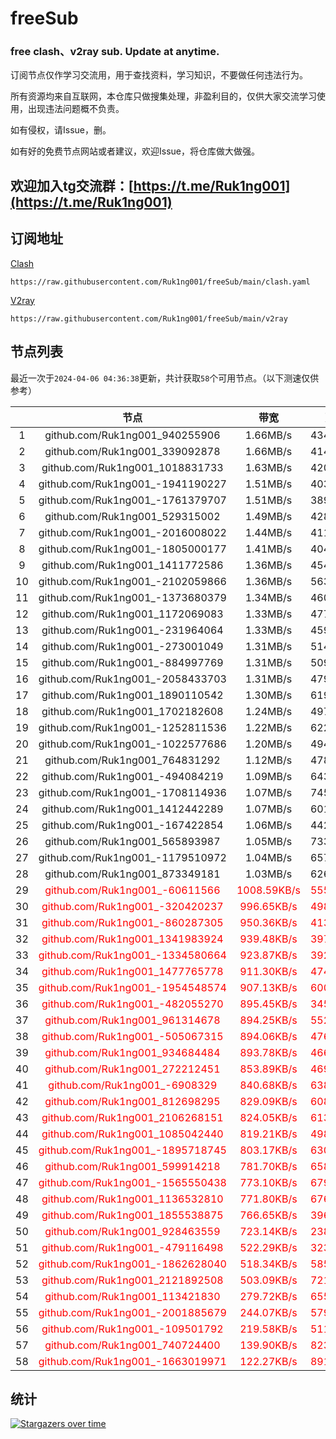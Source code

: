 # freeSub
### free clash、v2ray sub. Update at anytime.

订阅节点仅作学习交流用，用于查找资料，学习知识，不要做任何违法行为。

所有资源均来自互联网，本仓库只做搜集处理，非盈利目的，仅供大家交流学习使用，出现违法问题概不负责。

如有侵权，请Issue，删。

如有好的免费节点网站或者建议，欢迎Issue，将仓库做大做强。

## 欢迎加入tg交流群：[https://t.me/Ruk1ng001](https://t.me/Ruk1ng001)

## 订阅地址
[Clash](https://raw.githubusercontent.com/Ruk1ng001/freeSub/main/clash.yaml)
```
https://raw.githubusercontent.com/Ruk1ng001/freeSub/main/clash.yaml
```
[V2ray](https://raw.githubusercontent.com/Ruk1ng001/freeSub/main/v2ray)
```
https://raw.githubusercontent.com/Ruk1ng001/freeSub/main/v2ray
```

## 节点列表

最近一次于`2024-04-06 04:36:38`更新，共计获取`58`个可用节点。（以下测速仅供参考）

|  | 节点 | 带宽 | 延迟 |
|:-:|:--:|:--:|:--:|
 | 1 | github.com/Ruk1ng001_940255906 | 1.66MB/s | 434.00ms |
 | 2 | github.com/Ruk1ng001_339092878 | 1.66MB/s | 414.00ms |
 | 3 | github.com/Ruk1ng001_1018831733 | 1.63MB/s | 420.00ms |
 | 4 | github.com/Ruk1ng001_-1941190227 | 1.51MB/s | 403.00ms |
 | 5 | github.com/Ruk1ng001_-1761379707 | 1.51MB/s | 389.00ms |
 | 6 | github.com/Ruk1ng001_529315002 | 1.49MB/s | 428.00ms |
 | 7 | github.com/Ruk1ng001_-2016008022 | 1.44MB/s | 411.00ms |
 | 8 | github.com/Ruk1ng001_-1805000177 | 1.41MB/s | 404.00ms |
 | 9 | github.com/Ruk1ng001_1411772586 | 1.36MB/s | 454.00ms |
 | 10 | github.com/Ruk1ng001_-2102059866 | 1.36MB/s | 563.00ms |
 | 11 | github.com/Ruk1ng001_-1373680379 | 1.34MB/s | 460.00ms |
 | 12 | github.com/Ruk1ng001_1172069083 | 1.33MB/s | 477.00ms |
 | 13 | github.com/Ruk1ng001_-231964064 | 1.33MB/s | 459.00ms |
 | 14 | github.com/Ruk1ng001_-273001049 | 1.31MB/s | 514.00ms |
 | 15 | github.com/Ruk1ng001_-884997769 | 1.31MB/s | 509.00ms |
 | 16 | github.com/Ruk1ng001_-2058433703 | 1.31MB/s | 479.00ms |
 | 17 | github.com/Ruk1ng001_1890110542 | 1.30MB/s | 619.00ms |
 | 18 | github.com/Ruk1ng001_1702182608 | 1.24MB/s | 497.00ms |
 | 19 | github.com/Ruk1ng001_-1252811536 | 1.22MB/s | 622.00ms |
 | 20 | github.com/Ruk1ng001_-1022577686 | 1.20MB/s | 494.00ms |
 | 21 | github.com/Ruk1ng001_764831292 | 1.12MB/s | 478.00ms |
 | 22 | github.com/Ruk1ng001_-494084219 | 1.09MB/s | 643.00ms |
 | 23 | github.com/Ruk1ng001_-1708114936 | 1.07MB/s | 745.00ms |
 | 24 | github.com/Ruk1ng001_1412442289 | 1.07MB/s | 601.00ms |
 | 25 | github.com/Ruk1ng001_-167422854 | 1.06MB/s | 442.00ms |
 | 26 | github.com/Ruk1ng001_565893987 | 1.05MB/s | 733.00ms |
 | 27 | github.com/Ruk1ng001_-1179510972 | 1.04MB/s | 657.00ms |
 | 28 | github.com/Ruk1ng001_873349181 | 1.03MB/s | 626.00ms |
 | 29 | <font color=red>github.com/Ruk1ng001_-60611566</font> | <font color=red>1008.59KB/s</font> | <font color=red>555.00ms</font> |
 | 30 | <font color=red>github.com/Ruk1ng001_-320420237</font> | <font color=red>996.65KB/s</font> | <font color=red>498.00ms</font> |
 | 31 | <font color=red>github.com/Ruk1ng001_-860287305</font> | <font color=red>950.36KB/s</font> | <font color=red>413.00ms</font> |
 | 32 | <font color=red>github.com/Ruk1ng001_1341983924</font> | <font color=red>939.48KB/s</font> | <font color=red>397.00ms</font> |
 | 33 | <font color=red>github.com/Ruk1ng001_-1334580664</font> | <font color=red>923.87KB/s</font> | <font color=red>392.00ms</font> |
 | 34 | <font color=red>github.com/Ruk1ng001_1477765778</font> | <font color=red>911.30KB/s</font> | <font color=red>474.00ms</font> |
 | 35 | <font color=red>github.com/Ruk1ng001_-1954548574</font> | <font color=red>907.13KB/s</font> | <font color=red>600.00ms</font> |
 | 36 | <font color=red>github.com/Ruk1ng001_-482055270</font> | <font color=red>895.45KB/s</font> | <font color=red>345.00ms</font> |
 | 37 | <font color=red>github.com/Ruk1ng001_961314678</font> | <font color=red>894.25KB/s</font> | <font color=red>552.00ms</font> |
 | 38 | <font color=red>github.com/Ruk1ng001_-505067315</font> | <font color=red>894.06KB/s</font> | <font color=red>476.00ms</font> |
 | 39 | <font color=red>github.com/Ruk1ng001_934684484</font> | <font color=red>893.78KB/s</font> | <font color=red>466.00ms</font> |
 | 40 | <font color=red>github.com/Ruk1ng001_272212451</font> | <font color=red>853.89KB/s</font> | <font color=red>469.00ms</font> |
 | 41 | <font color=red>github.com/Ruk1ng001_-6908329</font> | <font color=red>840.68KB/s</font> | <font color=red>638.00ms</font> |
 | 42 | <font color=red>github.com/Ruk1ng001_812698295</font> | <font color=red>829.09KB/s</font> | <font color=red>608.00ms</font> |
 | 43 | <font color=red>github.com/Ruk1ng001_2106268151</font> | <font color=red>824.05KB/s</font> | <font color=red>613.00ms</font> |
 | 44 | <font color=red>github.com/Ruk1ng001_1085042440</font> | <font color=red>819.21KB/s</font> | <font color=red>498.00ms</font> |
 | 45 | <font color=red>github.com/Ruk1ng001_-1895718745</font> | <font color=red>803.17KB/s</font> | <font color=red>630.00ms</font> |
 | 46 | <font color=red>github.com/Ruk1ng001_599914218</font> | <font color=red>781.70KB/s</font> | <font color=red>658.00ms</font> |
 | 47 | <font color=red>github.com/Ruk1ng001_-1565550438</font> | <font color=red>773.10KB/s</font> | <font color=red>679.00ms</font> |
 | 48 | <font color=red>github.com/Ruk1ng001_1136532810</font> | <font color=red>771.80KB/s</font> | <font color=red>676.00ms</font> |
 | 49 | <font color=red>github.com/Ruk1ng001_1855538875</font> | <font color=red>766.65KB/s</font> | <font color=red>396.00ms</font> |
 | 50 | <font color=red>github.com/Ruk1ng001_928463559</font> | <font color=red>723.14KB/s</font> | <font color=red>238.00ms</font> |
 | 51 | <font color=red>github.com/Ruk1ng001_-479116498</font> | <font color=red>522.29KB/s</font> | <font color=red>323.00ms</font> |
 | 52 | <font color=red>github.com/Ruk1ng001_-1862628040</font> | <font color=red>518.34KB/s</font> | <font color=red>585.00ms</font> |
 | 53 | <font color=red>github.com/Ruk1ng001_2121892508</font> | <font color=red>503.09KB/s</font> | <font color=red>721.00ms</font> |
 | 54 | <font color=red>github.com/Ruk1ng001_113421830</font> | <font color=red>279.72KB/s</font> | <font color=red>655.00ms</font> |
 | 55 | <font color=red>github.com/Ruk1ng001_-2001885679</font> | <font color=red>244.07KB/s</font> | <font color=red>579.00ms</font> |
 | 56 | <font color=red>github.com/Ruk1ng001_-109501792</font> | <font color=red>219.58KB/s</font> | <font color=red>511.00ms</font> |
 | 57 | <font color=red>github.com/Ruk1ng001_740724400</font> | <font color=red>139.90KB/s</font> | <font color=red>823.00ms</font> |
 | 58 | <font color=red>github.com/Ruk1ng001_-1663019971</font> | <font color=red>122.27KB/s</font> | <font color=red>891.00ms</font> |


## 统计

[![Stargazers over time](https://starchart.cc/Ruk1ng001/freeSub.svg)](https://starchart.cc/Ruk1ng001/freeSub)
